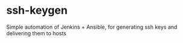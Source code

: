 # ssh-keygen
Simple automation of Jenkins + Ansible, for generating ssh keys and delivering them to hosts
